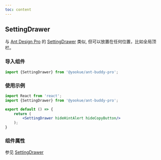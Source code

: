 ```yaml
---
toc: content
---
```


## SettingDrawer

与 [Ant Design Pro](https://pro.ant.design/) 的 [SettingDrawer](https://github.com/ant-design/pro-components/blob/v1/packages/layout/src/components/SettingDrawer/index.tsx) 类似, 但可以放置在任何位置，比如全局顶栏。

### 导入组件

```jsx | pure
import {SettingDrawer} from '@yookue/ant-buddy-pro';
```

### 使用示例

```jsx
import React from 'react';
import {SettingDrawer} from '@yookue/ant-buddy-pro';

export default () => {
    return (
        <SettingDrawer hideHintAlert hideCopyButton/>
    );
}
```

### 组件属性

参见 [SettingDrawer](https://github.com/ant-design/pro-components/blob/v1/packages/layout/src/components/SettingDrawer/index.tsx)
